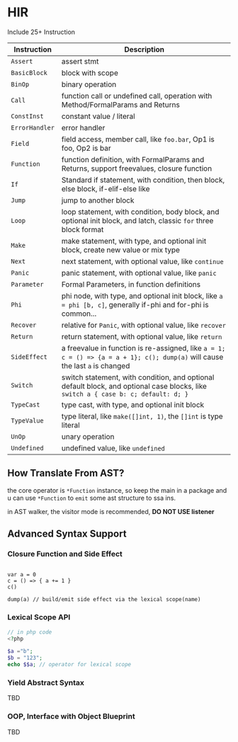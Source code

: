 # HIR

Include 25+ Instruction

| Instruction    | Description                                                                                                                        |
|----------------|------------------------------------------------------------------------------------------------------------------------------------|
| `Assert`       | assert stmt                                                                                                                        |
| `BasicBlock`   | block with scope                                                                                                                   |
| `BinOp`        | binary operation                                                                                                                   |
| `Call`         | function call or undefined call, operation with Method/FormalParams and Returns                                                    |
| `ConstInst`    | constant value / literal                                                                                                           |
| `ErrorHandler` | error handler                                                                                                                      |
| `Field`        | field access, member call, like `foo.bar`, Op1 is foo, Op2 is bar                                                                  |
| `Function`     | function definition, with FormalParams and Returns, support freevalues, closure function                                           |
| `If`           | Standard if statement, with condition, then block, else block, if-elif-else like                                                   |
| `Jump`         | jump to another block                                                                                                              |
| `Loop`         | loop statement, with condition, body block, and optional init block, and latch, classic `for` three block format                   |
| `Make`         | make statement, with type, and optional init block, create new value or mix type                                                   |
| `Next`         | next statement, with optional value, like `continue`                                                                               |
| `Panic`        | panic statement, with optional value, like `panic`                                                                                 |
| `Parameter`    | Formal Parameters, in function definitions                                                                                         | 
| `Phi`          | phi node, with type, and optional init block, like `a = phi [b, c]`, generally if-phi and for-phi is common...                     |
| `Recover`      | relative for `Panic`, with optional value, like `recover`                                                                          |
| `Return`       | return statement, with optional value, like `return`                                                                               |
| `SideEffect`   | a freevalue in function is re-assigned, like `a = 1; c = () => {a = a + 1}; c(); dump(a)` will cause the last `a` is changed       |
| `Switch`       | switch statement, with condition, and optional default block, and optional case blocks, like `switch a { case b: c; default: d; }` |
| `TypeCast`     | type cast, with type, and optional init block                                                                                      |
| `TypeValue`    | type literal, like `make([]int, 1)`, the `[]int` is type literal                                                                   |
| `UnOp`         | unary operation                                                                                                                    |
| `Undefined`    | undefined value, like `undefined`                                                                                                  |

## How Translate From AST?

the core operator is `*Function` instance, so keep the main in a package and u can use `*Function` to `emit` some ast
structure to ssa ins.

in AST walker, the visitor mode is recommended, **DO NOT USE listener**

## Advanced Syntax Support

### Closure Function and Side Effect

```yaklang

var a = 0
c = () => { a += 1 }
c()

dump(a) // build/emit side effect via the lexical scope(name) 
```

### Lexical Scope API

```php
// in php code
<?php 

$a ="b";
$b = "123";
echo $$a; // operator for lexical scope
```

### Yield Abstract Syntax

TBD

### OOP, Interface with Object Blueprint

TBD
